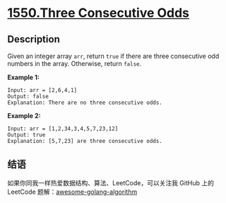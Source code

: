 # [1550.Three Consecutive Odds][title]

## Description
Given an integer array `arr`, return `true` if there are three consecutive odd numbers in the array. Otherwise, return `false`.

**Example 1:**

```
Input: arr = [2,6,4,1]
Output: false
Explanation: There are no three consecutive odds.
```

**Example 2:**

```
Input: arr = [1,2,34,3,4,5,7,23,12]
Output: true
Explanation: [5,7,23] are three consecutive odds.
```

## 结语

如果你同我一样热爱数据结构、算法、LeetCode，可以关注我 GitHub 上的 LeetCode 题解：[awesome-golang-algorithm][me]

[title]: https://leetcode.com/problems/three-consecutive-odds/
[me]: https://github.com/kylesliu/awesome-golang-algorithm
